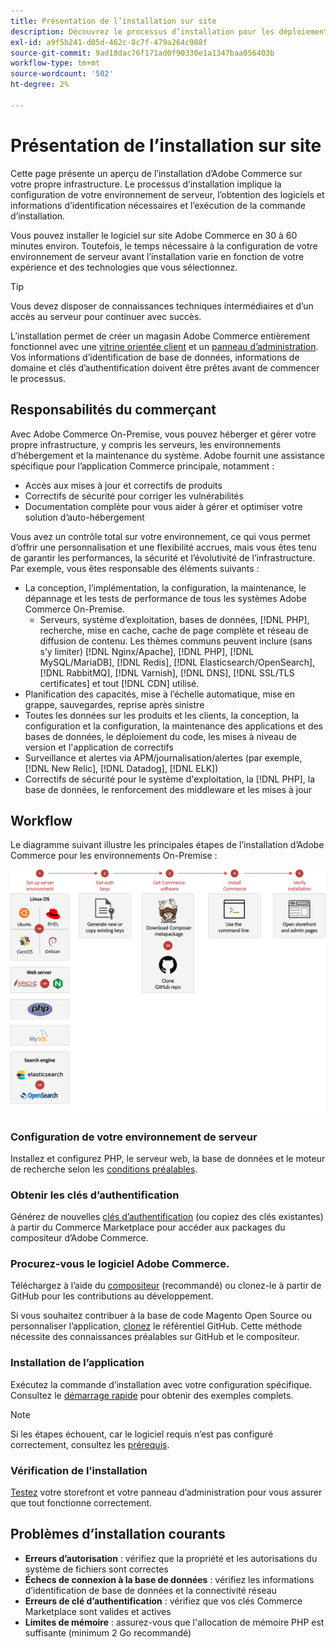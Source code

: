 ```yaml
---
title: Présentation de l’installation sur site
description: Découvrez le processus d’installation pour les déploiements sur site d’Adobe Commerce.
exl-id: a9f5b241-d05d-462c-8c7f-479a264c988f
source-git-commit: 9ad18dac76f171ad0f90330e1a1347baa056403b
workflow-type: tm+mt
source-wordcount: '502'
ht-degree: 2%

---
```



# Présentation de l’installation sur site

Cette page présente un aperçu de l’installation d’Adobe Commerce sur votre propre infrastructure. Le processus d’installation implique la configuration de votre environnement de serveur, l’obtention des logiciels et informations d’identification nécessaires et l’exécution de la commande d’installation.

Vous pouvez installer le logiciel sur site Adobe Commerce en 30 à 60 minutes environ. Toutefois, le temps nécessaire à la configuration de votre environnement de serveur avant l’installation varie en fonction de votre expérience et des technologies que vous sélectionnez.

>[!TIP]
>
>Vous devez disposer de connaissances techniques intermédiaires et d’un accès au serveur pour continuer avec succès.

L’installation permet de créer un magasin Adobe Commerce entièrement fonctionnel avec une [vitrine orientée client](https://experienceleague.adobe.com/fr/docs/commerce-admin/start/storefront/storefront) et un [panneau d’administration](https://experienceleague.adobe.com/fr/docs/commerce-admin/start/admin/admin). Vos informations d’identification de base de données, informations de domaine et clés d’authentification doivent être prêtes avant de commencer le processus.

## Responsabilités du commerçant

Avec Adobe Commerce On-Premise, vous pouvez héberger et gérer votre propre infrastructure, y compris les serveurs, les environnements d’hébergement et la maintenance du système. Adobe fournit une assistance spécifique pour l’application Commerce principale, notamment :

- Accès aux mises à jour et correctifs de produits
- Correctifs de sécurité pour corriger les vulnérabilités
- Documentation complète pour vous aider à gérer et optimiser votre solution d’auto-hébergement

Vous avez un contrôle total sur votre environnement, ce qui vous permet d’offrir une personnalisation et une flexibilité accrues, mais vous êtes tenu de garantir les performances, la sécurité et l’évolutivité de l’infrastructure. Par exemple, vous êtes responsable des éléments suivants :

- La conception, l’implémentation, la configuration, la maintenance, le dépannage et les tests de performance de tous les systèmes Adobe Commerce On-Premise.
   - Serveurs, système d’exploitation, bases de données, [!DNL PHP], recherche, mise en cache, cache de page complète et réseau de diffusion de contenu. Les thèmes communs peuvent inclure (sans s’y limiter) [!DNL Nginx/Apache], [!DNL PHP], [!DNL MySQL/MariaDB], [!DNL Redis], [!DNL Elasticsearch/OpenSearch], [!DNL RabbitMQ], [!DNL Varnish], [!DNL DNS], [!DNL SSL/TLS certificates] et tout [!DNL CDN] utilisé.
- Planification des capacités, mise à l’échelle automatique, mise en grappe, sauvegardes, reprise après sinistre
- Toutes les données sur les produits et les clients, la conception, la configuration et la configuration, la maintenance des applications et des bases de données, le déploiement du code, les mises à niveau de version et l&#39;application de correctifs
- Surveillance et alertes via APM/journalisation/alertes (par exemple, [!DNL New Relic], [!DNL Datadog], [!DNL ELK])
- Correctifs de sécurité pour le système d&#39;exploitation, la [!DNL PHP], la base de données, le renforcement des middleware et les mises à jour

## Workflow

Le diagramme suivant illustre les principales étapes de l’installation d’Adobe Commerce pour les environnements On-Premise :

![Fonctionnement de l’installation](../assets/installation/on-premises-install.drawio.svg)

### Configuration de votre environnement de serveur

Installez et configurez PHP, le serveur web, la base de données et le moteur de recherche selon les [conditions préalables](prerequisites/overview.md).

### Obtenir les clés d’authentification

Générez de nouvelles [clés d’authentification](prerequisites/authentication-keys.md) (ou copiez des clés existantes) à partir du Commerce Marketplace pour accéder aux packages du compositeur d’Adobe Commerce.

### Procurez-vous le logiciel Adobe Commerce.

Téléchargez à l’aide du [compositeur](prerequisites/commerce.md) (recommandé) ou clonez-le à partir de GitHub pour les contributions au développement.

Si vous souhaitez contribuer à la base de code Magento Open Source ou personnaliser l’application, [clonez](https://developer.adobe.com/commerce/contributor/guides/install/clone-repository/) le référentiel GitHub. Cette méthode nécessite des connaissances préalables sur GitHub et le compositeur.

### Installation de l’application

Exécutez la commande d’installation avec votre configuration spécifique. Consultez le [démarrage rapide](composer.md) pour obtenir des exemples complets.

>[!NOTE]
>
>Si les étapes échouent, car le logiciel requis n’est pas configuré correctement, consultez les [prérequis](prerequisites/overview.md).

### Vérification de l’installation

[Testez](next-steps/verify.md) votre storefront et votre panneau d’administration pour vous assurer que tout fonctionne correctement.

## Problèmes d’installation courants

- **Erreurs d’autorisation** : vérifiez que la propriété et les autorisations du système de fichiers sont correctes
- **Échecs de connexion à la base de données** : vérifiez les informations d’identification de base de données et la connectivité réseau
- **Erreurs de clé d’authentification** : vérifiez que vos clés Commerce Marketplace sont valides et actives
- **Limites de mémoire** : assurez-vous que l&#39;allocation de mémoire PHP est suffisante (minimum 2 Go recommandé)
